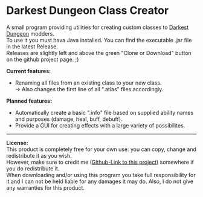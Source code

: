 # Darkest Dungeon Class Creator

A small program providing utilities for creating custom classes to 
[Darkest Dungeon](https://store.steampowered.com/app/262060/Darkest_Dungeon/) modders.  
To use it you must hava Java installed. You can find the executable .jar file in the latest Release.  
Releases are slightly left and above the green "Clone or Download" button on the github project page. ;)

**Current features:**
- Renaming all files from an existing class to your new class.  
  -> Also changes the first line of all ".atlas" files accordingly.

**Planned features:**
- Automatically create a basic ".info" file based on supplied ability names and purposes (damage, heal, buff, debuff).
- Provide a GUI for creating effects with a large variety of possibilites.

_______  
**License:**  
This product is completely free for your own use: you can copy, change and redistribute it as you wish.  
However, make sure to credit me 
([Github-Link to this project](https://github.com/Koella1337/Darkest_Dungeon_Class_Creator)) 
somewhere if you do redistribute it.  
When downloading and/or using this program you take full responsibility for it and I can not be held liable for any damages it may do. Also, I do not give any warranties for this product.
